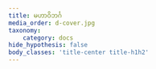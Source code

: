 ```yaml
---
title: မဟာဝိဘင်္ဂ
media_order: d-cover.jpg
taxonomy:
    category: docs
hide_hypothesis: false
body_classes: 'title-center title-h1h2'
---
```


